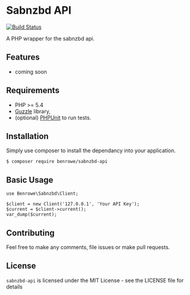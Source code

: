 Sabnzbd API  
===========

[![Build Status](https://travis-ci.org/benrowe/sabnzbd-api.svg?branch=master)](https://travis-ci.org/benrowe/sabnzbd-api)

A PHP wrapper for the sabnzbd api.

## Features

- coming soon

## Requirements

* PHP >= 5.4
* [Guzzle](https://github.com/guzzle/guzzle) library,
* (optional) [PHPUnit](https://phpunit.de) to run tests.


## Installation

Simply use composer to install the dependancy into your application.

    $ composer require benrowe/sabnzbd-api

## Basic Usage

    use Benrowe\Sabnzbd\Client;

    $client = new Client('127.0.0.1', 'Your API Key');
    $current = $client->current();
    var_dump($current);

## Contributing

Feel free to make any comments, file issues or make pull requests.

## License

`sabnzbd-api` is licensed under the MIT License - see the LICENSE file for details
